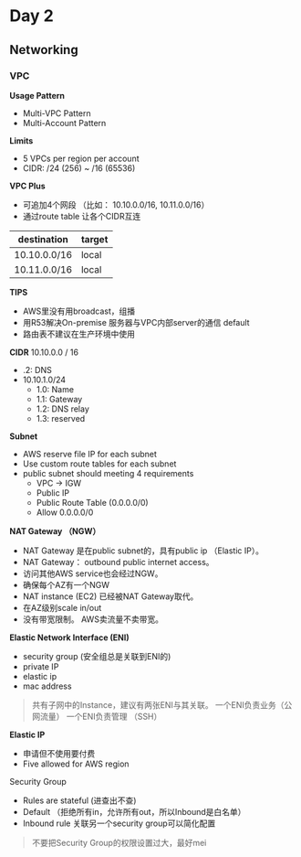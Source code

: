 # Day 2
## Networking
### VPC
**Usage Pattern**
- Multi-VPC Pattern
- Multi-Account Pattern

**Limits**
- 5 VPCs per region per account
- CIDR: /24 (256) ~ /16 (65536)

**VPC Plus**
- 可追加4个网段 （比如： 10.10.0.0/16, 10.11.0.0/16）
- 通过route table  让各个CIDR互连

| destination | target |
|--|--|
| 10.10.0.0/16 | local |
| 10.11.0.0/16 | local |


**TIPS**
 - AWS里没有用broadcast，组播 
 - 用R53解决On-premise 服务器与VPC内部server的通信 default
 - 路由表不建议在生产环境中使用

**CIDR**
10.10.0.0 / 16
- .2: DNS
- 10.10.1.0/24
	- 1.0: Name
	- 1.1: Gateway
	- 1.2: DNS relay
	- 1.3: reserved

**Subnet**
- AWS reserve file IP for each subnet
- Use custom route tables for each subnet
- public subnet should meeting 4 requirements
	- VPC -> IGW
	- Public IP
	- Public Route Table (0.0.0.0/0)
	- Allow 0.0.0.0/0

**NAT Gateway （NGW）**
- NAT Gateway 是在public subnet的，具有public ip （Elastic IP）。
- NAT Gateway： outbound public internet access。
- 访问其他AWS service也会经过NGW。
- 确保每个AZ有一个NGW
- NAT instance (EC2) 已经被NAT Gateway取代。 
- 在AZ级别scale in/out
- 没有带宽限制。 AWS卖流量不卖带宽。

**Elastic Network Interface (ENI)**
- security group (安全组总是关联到ENI的)
- private IP
- elastic ip 
- mac address

> 共有子网中的Instance，建议有两张ENI与其关联。 
> 一个ENI负责业务（公网流量）
> 一个ENI负责管理 （SSH）

**Elastic IP**
- 申请但不使用要付费
- Five allowed for AWS region

Security Group
- Rules are stateful (进查出不查)
- Default （拒绝所有in，允许所有out，所以Inbound是白名单）
- Inbound rule 关联另一个security group可以简化配置
> 不要把Security Group的权限设置过大，最好mei
<!--stackedit_data:
eyJoaXN0b3J5IjpbLTY3MzkyODM5NSwxMjM3OTE5NjExLDE1MD
M3ODQ3NzYsLTI3Mzk2NTgxMywtMTA2MDIzMjM3MSwxNjY4MTYx
MDUzLDgxMTAzODU5OCwtMTE3NTE3NDE0OSwtMjEyMDI0Mzk1LC
0xMzE5OTAzNzYzLDQyNDM5MzU4MywxODM4NTE2NzQ1XX0=
-->